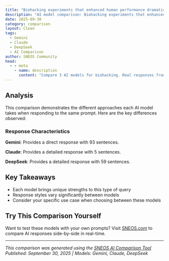 ```yaml
---
title: "Biohacking experiments that enhanced human performance dramatically"
description: "AI model comparison: Biohacking experiments that enhanced human performance dramatically..."
date: 2025-09-30
category: comparison
layout: Clean
tags:
  - Gemini
  - Claude
  - DeepSeek
  - AI Comparison
author: SNEOS Community
head:
  - - meta
    - name: description
      content: "Compare 3 AI models for biohacking. Real responses from Gemini, Claude, DeepSeek with detailed analysis."
---
```


<ChatComparison
  title="Biohacking experiments that enhanced human performance dramatically"
  prompt="Biohacking experiments that enhanced human performance dramatically"
  :responses='{"Gemini": "It\u0027s important to preface this by stating that \u0022dramatic enhancement\u0022 is subjective and often hyped in the biohacking community. Furthermore, many reported benefits are anecdotal and lack rigorous scientific evidence. Safety is also a major concern, as experimenting on oneself can have unintended and potentially dangerous consequences. Finally, regulatory oversight is often lacking in this area.\n\nThat being said, here are some examples of biohacking experiments that have been *claimed* to enhance human performance, categorized by type, along with their purported benefits and major caveats:\n\n**1. Nootropics (Cognitive Enhancement):**\n\n* **Claimed Enhancement:** Improved memory, focus, creativity, motivation, and overall cognitive function.\n* **Examples:**\n * **Piracetam and other Racetams:** Early nootropics, supposedly enhance acetylcholine activity. *Caveat:* Evidence of significant benefits is mixed, and side effects can include anxiety, insomnia, and headaches.\n * **Modafinil:** Wakefulness-promoting agent. *Caveat:* Primarily prescribed for narcolepsy; using it off-label carries risks including cardiovascular effects and psychological dependence.\n * **Nicotine:** (Patches or gum, in small doses) Some claim it improves focus. *Caveat:* Highly addictive and can have negative cardiovascular effects. This is NOT generally considered a healthy biohack.\n * **Caffeine and L-Theanine Stack:** Caffeine for alertness, L-Theanine for reducing anxiety. *Caveat:* Caffeine can have side effects like jitters and sleep disruption, and long-term effects of high doses are unknown.\n* **Caveats:** Individual responses vary greatly. Many nootropics lack robust scientific evidence. Long-term effects are often unknown. Regulation is minimal. Potential for addiction and dependence. Drug interactions are a concern. Ethical considerations regarding fairness and accessibility arise.\n\n**2. Diet and Nutrition:**\n\n* **Claimed Enhancement:** Increased energy, improved mood, enhanced physical performance, optimized body composition.\n* **Examples:**\n * **Ketogenic Diet:** Very low-carb, high-fat diet that forces the body to use ketones for fuel. *Caveat:* Can be difficult to maintain, and potential side effects include keto flu, nutrient deficiencies, and long-term health risks.\n * **Intermittent Fasting (IF):** Cycling between periods of eating and voluntary fasting. *Caveat:* Can cause fatigue, irritability, and may not be suitable for everyone, especially those with pre-existing health conditions.\n * **Targeted Supplementation (Based on Blood Tests/Genetic Testing):** Addressing specific nutrient deficiencies identified through testing. *Caveat:* Requires accurate testing and informed interpretation of results. Over-supplementation can be harmful.\n * **Chrononutrition:** Aligning eating times with the body\u0027s circadian rhythm. *Caveat:* Requires strict scheduling and may not be practical for all lifestyles.\n* **Caveats:** Individual needs vary greatly. \u0022One-size-fits-all\u0022 diets are rarely effective. Potential for nutrient deficiencies. Consult a registered dietitian or nutritionist before making drastic changes.\n\n**3. Sleep Optimization:**\n\n* **Claimed Enhancement:** Improved cognitive function, mood, energy levels, and physical recovery.\n* **Examples:**\n * **Tracking Sleep with Wearables (Oura Ring, Whoop):** Monitoring sleep stages and using data to optimize sleep hygiene. *Caveat:* Data accuracy can vary. Over-reliance on data can lead to anxiety.\n * **Blue Light Blocking Glasses:** Reducing exposure to blue light from screens before bed. *Caveat:* Effectiveness can vary depending on the quality of the glasses and individual sensitivity.\n * **Sleep Environment Optimization:** Ensuring a dark, quiet, and cool sleep environment. *Caveat:* Requires consistent effort and investment in blackout curtains, earplugs, etc.\n * **Melatonin Supplementation:** Helping to regulate sleep-wake cycles. *Caveat:* Should be used with caution and under medical supervision. Can interfere with natural melatonin production.\n* **Caveats:** Sleep disorders require professional diagnosis and treatment. Over-reliance on sleep aids can be counterproductive.\n\n**4. Physical Performance Enhancement:**\n\n* **Claimed Enhancement:** Increased strength, endurance, and recovery.\n* **Examples:**\n * **Cold Exposure (Cold Showers, Ice Baths):** Supposedly reduces inflammation and improves recovery. *Caveat:* Can be dangerous for people with certain health conditions (e.g., heart problems). Start slowly and gradually increase exposure.\n * **Heat Acclimation (Sauna):** Supposedly improves cardiovascular health and endurance. *Caveat:* Can be dangerous if not done properly. Stay hydrated and avoid prolonged exposure.\n * **Blood Flow Restriction (BFR) Training:** Restricting blood flow to muscles during exercise to increase muscle growth and strength. *Caveat:* Requires proper training and equipment. Can be dangerous if not done correctly.\n * **PEMF Therapy (Pulsed Electromagnetic Field Therapy):** Some anecdotal reports indicate benefits for pain relief and recovery, but scientific evidence is still limited and often contradictory. *Caveat:* Safety and effectiveness are still under investigation.\n* **Caveats:** High risk of injury if not performed properly. Consult a qualified trainer or healthcare professional before attempting. Potential for overtraining.\n\n**5. Emerging Biohacking Technologies (More Experimental and Risky):**\n\n* **Gene Editing (CRISPR):** (Currently, *almost entirely* theoretical for performance enhancement outside of treating genetic diseases). *Claimed Enhancement:* Potential to enhance muscle growth, improve metabolism, and increase lifespan. *Caveat:* Ethically controversial, technically challenging, and potentially dangerous. Off-target effects are a major concern. Illegal in most jurisdictions for enhancement purposes.\n* **Stem Cell Therapy:** (Outside of established medical uses). *Claimed Enhancement:* Tissue regeneration and repair. *Caveat:* Often unregulated and unproven. Risk of infection, immune rejection, and tumor formation.\n* **DIY Gene Therapy:** (Extremely dangerous and unethical) *Claimed Enhancement:* Same as gene editing, but performed at home without proper medical supervision. *Caveat:* Extremely high risk of serious adverse events and potential for long-term health consequences.\n\n**Important Considerations BEFORE Experimenting:**\n\n* **Do Your Research:** Thoroughly investigate the potential benefits and risks of any biohacking experiment.\n* **Start Small and Slow:** Gradually introduce changes and monitor your body\u0027s response.\n* **Track Your Results:** Keep a detailed record of your experiments, including dosages, timing, and effects.\n* **Listen to Your Body:** Stop immediately if you experience any adverse effects.\n* **Consult a Healthcare Professional:** Talk to your doctor or other qualified healthcare professional before making any significant changes to your diet, lifestyle, or medication regimen. They can help you assess the risks and benefits and determine if a particular biohacking experiment is right for you.\n* **Ethical Considerations:** Think about the implications of your experiments on yourself and society.\n* **Legality:** Be aware of the legal status of any substances or procedures you are considering.\n\n**Disclaimer:** This information is for educational purposes only and should not be considered medical advice. I am not a doctor, and I am not qualified to provide medical advice. Always consult with a healthcare professional before making any changes to your diet, lifestyle, or medication regimen. Biohacking can be dangerous, and it is important to proceed with caution.\n", "Claude": "# Biohacking and Human Performance Enhancement\n\nHere are some documented biohacking approaches that have shown measurable improvements in human performance:\n\n## Cognitive Enhancement\n- **Neurofeedback training**: Real-time brain activity monitoring to optimize mental states\n- **Transcranial stimulation**: Low-level electrical/magnetic brain stimulation for focus and learning\n- **Sleep optimization**: Tracking and modifying sleep cycles for better recovery and cognition\n- **Cold exposure therapy**: Controlled cold exposure for stress resilience and mental clarity\n\n## Physical Performance\n- **Heart rate variability training**: Optimizing recovery and stress response\n- **Altitude training/hypoxic conditioning**: Enhancing oxygen efficiency\n- **Intermittent fasting protocols**: Metabolic optimization and cellular repair\n- **Red light therapy**: Potential benefits for muscle recovery and cellular energy\n\n## Nutritional Approaches\n- **Continuous glucose monitoring**: Optimizing diet based on individual metabolic responses\n- **Targeted supplementation**: Personalized vitamin/mineral protocols based on testing\n- **Ketogenic protocols**: Metabolic flexibility training\n\n## Important Considerations\n\n**Safety First**: Many biohacking approaches lack long-term safety data. Medical supervision is crucial for any significant interventions.\n\n**Individual Variation**: Results vary dramatically between people due to genetics, lifestyle, and health status.\n\n**Evidence Quality**: While some approaches have solid research backing, others rely primarily on anecdotal reports.\n\nWould you like me to elaborate on any specific category or discuss the research behind particular approaches?", "DeepSeek": "Of course. The term \u0022biohacking\u0022 can range from simple lifestyle tweaks to extreme, garage-level experiments. The most dramatic enhancements often come from the latter, pushing the boundaries of biology, ethics, and law.\n\nHere are some of the most compelling biohacking experiments and case studies that have led to dramatic human performance enhancements, categorized by their nature.\n\n---\n\n### 1. The \u0022Do-It-Yourself\u0022 CRISPR Gene Therapy\n\nThis is one of the most famous and controversial examples of a direct, self-experiment.\n\n* **The Experiment:** In 2017, biohacker **Josiah Zayner** live-streamed himself injecting his own arm with a CRISPR-Cas9 construct designed to knock out the *myostatin* gene.\n* **The Goal:** The myostatin gene limits muscle growth. By disabling it, Zayner hoped to trigger significant, uncontrolled muscle development, a phenomenon well-documented in \u0022double-muscled\u0022 breeds of cattle like Belgian Blue.\n* **The Dramatic Enhancement:** While the results were not as extreme as a bull, Zayner claimed he experienced a measurable increase in muscle mass without a change in his workout routine. The dramatic part wasn\u0027t just the potential result, but the act itself: a person performing gene therapy on themselves outside any clinical setting, democratizing a powerful technology.\n* **The Implications:** This experiment sparked a global debate on the ethics and regulation of citizen-science gene editing. It demonstrated that the tools for human genetic modification are becoming accessible to the public, for better or worse.\n\n### 2. Extreme Nootropic Stacks \u0026 \u0022Smart Drugs\u0022\n\nWhile many use caffeine or modafinil, some biohackers create complex, potent chemical cocktails.\n\n* **The Experiment:** Some biohackers, like those in the \u0022Silicon Valley\u0022 scene, go far beyond simple supplements. They use stacks that can include racetams, research chemicals like Noopept, and prescription drugs like Modafinil or even low-dose Adderall, combined with precise choline sources to mitigate side effects.\n* **The Goal:** To achieve a state of hyper-focused, sustained cognitive flow, dramatically enhancing productivity, learning capacity, and problem-solving abilities for extended periods.\n* **The Dramatic Enhancement:** Users report being able to code for 12-16 hours straight with intense concentration, learn new languages at an accelerated pace, or manage complex tasks with superhuman efficiency. The enhancement is a significant, measurable leap in cognitive output.\n* **The Implications:** This raises questions about workplace fairness, the long-term health effects of untested chemical combinations, and the very definition of \u0022cheating\u0022 in intellectual pursuits.\n\n### 3. DIY Fecal Microbiota Transplants (FMT)\n\nOriginally a clinical procedure for C. diff infections, biohackers have co-opted it for performance.\n\n* **The Experiment:** Some biohackers, seeking to improve gut health, mental clarity, or even reverse perceived allergies, have performed at-home Fecal Microbiota Transplants (FMT). They source \u0022super-donor\u0022 stool from individuals with desired traits (e.g., exceptional health, high intelligence) and transplant it via enema or capsules.\n* **The Goal:** To rapidly alter their gut microbiome to resemble that of a \u0022high-performing\u0022 individual, thereby gaining their metabolic, immune, or even cognitive advantages.\n* **The Dramatic Enhancement:** Anecdotal reports include the complete resolution of long-standing autoimmune issues, dramatic shifts in energy levels, and improved mood. The enhancement is the speed and totality of the physiological change, which can be more profound than any probiotic or diet.\n* **The Implications:** This is extremely high-risk. DIY FMT can transmit unknown pathogens, antibiotic-resistant genes, or even predispositions to conditions like obesity or anxiety if the donor isn\u0027t rigorously screened. It\u0027s a powerful but potentially dangerous tool.\n\n### 4. The Grinder Movement: Magnetic Implants and Beyond\n\n\u0022Grinders\u0022 are biohackers who implant technology into their bodies to augment human senses.\n\n* **The Experiment:** One of the most common grinder implants is a small, powerful neodymium magnet coated in biocompatible material (like parylene or silicon) and implanted into a fingertip.\n* **The Goal:** To gain a new sensory modality: the ability to perceive electromagnetic fields.\n* **The Dramatic Enhancement:** Individuals with these implants can literally \u0022feel\u0022 the presence and strength of EM fields. They can tell if a wire is live, sense the spinning of a motor, or \u0022hear\u0022 the 60Hz hum of mains electricity. This is a genuine expansion of human sensory perception, creating a new form of intuition about the electronic world.\n* **The Implications:** This blurs the line between human and machine. It\u0027s a first step towards a future where humans can integrate directly with technology, but it also carries risks of infection, nerve damage, and the magnet breaking or losing its charge.\n\n### 5. Extreme Longevity \u0026 Metabolic Hacking (e.g., Dave Asprey)\n\nWhile not a single experiment, the cumulative self-experimentation of figures like Dave Asprey has demonstrated dramatic effects.\n\n* **The Experiment:** A multi-pronged, relentless approach involving a high-fat, low-carb \u0022Bulletproof\u0022 diet, extensive supplement regimens, hyperbaric oxygen therapy, pulsed electromagnetic field (PEMF) therapy, cryotherapy, and sophisticated sleep tracking.\n* **The Goal:** To slow aging, maximize cognitive function, and achieve a biological age significantly lower than chronological age.\n* **The Dramatic Enhancement:** Asprey claims to have reduced his biological age by over 20 years, citing biomarkers like telomere length and epigenetic clocks. The dramatic enhancement is the reversal of key aging metrics, resulting in higher energy, better focus, and improved physical resilience.\n* **The Implications:** This has popularized a systematic, data-driven approach to health optimization. However, it also promotes a lifestyle that is expensive, inaccessible to many, and sometimes based on anecdotal rather than rigorous scientific evidence.\n\n### Critical Caveats and Ethical Concerns\n\nIt is crucial to understand that these dramatic experiments come with immense risks:\n\n* **Lack of Safety Data:** These are often experiments of one, with no controlled studies on long-term safety.\n* **Unregulated Substances:** Many \u0022nootropics\u0022 are research chemicals with unknown human toxicity.\n* **Physical Harm:** DIY surgeries and implants can lead to severe infection, nerve damage, or other complications.\n* **Ethical and Legal Grey Areas:** Self-gene therapy and the use of prescription drugs for enhancement exist in a legal grey area and raise profound ethical questions about human modification.\n\nIn conclusion, the most dramatic biohacking experiments are those that fundamentally alter a human system\u2014genetic, neurological, sensory, or metabolic\u2014often by bypassing traditional medical and regulatory frameworks. They offer a compelling, if risky, glimpse into a future where humans can take direct, radical control of their own biology."}' 
  published-date="13:48"
/>

## Analysis

This comparison demonstrates the different approaches each AI model takes when responding to the same prompt. Here are the key differences observed:

### Response Characteristics

**Gemini**: Provides a direct response with 93 sentences. 

**Claude**: Provides a detailed response with 5 sentences. 

**DeepSeek**: Provides a detailed response with 59 sentences. 

## Key Takeaways

- Each model brings unique strengths to this type of query
- Response styles vary significantly between models
- Consider your specific use case when choosing between these models

## Try This Comparison Yourself

Want to test these models with your own prompts? Visit [SNEOS.com](https://sneos.com) to compare AI responses side-by-side in real-time.

---

*This comparison was generated using the [SNEOS AI Comparison Tool](https://sneos.com)*
*Published: September 30, 2025 | Models: Gemini, Claude, DeepSeek*
